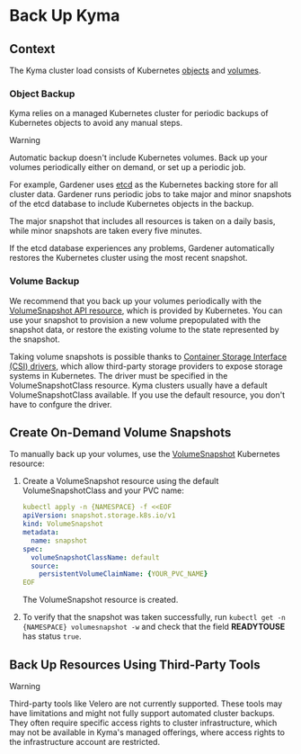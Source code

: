 # Back Up Kyma

## Context

The Kyma cluster load consists of Kubernetes [objects](https://kubernetes.io/docs/concepts/overview/working-with-objects/kubernetes-objects/) and [volumes](https://kubernetes.io/docs/concepts/storage/volumes/).

### Object Backup

Kyma relies on a managed Kubernetes cluster for periodic backups of Kubernetes objects to avoid any manual steps.

>[!WARNING]
> Automatic backup doesn't include Kubernetes volumes. Back up your volumes periodically either on demand, or set up a periodic job.

For example, Gardener uses [etcd](https://etcd.io/) as the Kubernetes backing store for all cluster data. Gardener runs periodic jobs to take major and minor snapshots of the etcd database to include Kubernetes objects in the backup.

The major snapshot that includes all resources is taken on a daily basis, while minor snapshots are taken every five minutes.

If the etcd database experiences any problems, Gardener automatically restores the Kubernetes cluster using the most recent snapshot.

### Volume Backup

We recommend that you back up your volumes periodically with the [VolumeSnapshot API resource](https://kubernetes.io/docs/concepts/storage/volume-snapshots/#volumesnapshots), which is provided by Kubernetes. You can use your snapshot to provision a new volume prepopulated with the snapshot data, or restore the existing volume to the state represented by the snapshot.

Taking volume snapshots is possible thanks to [Container Storage Interface (CSI) drivers](https://kubernetes-csi.github.io/docs/), which allow third-party storage providers to expose storage systems in Kubernetes. The driver must be specified in the VolumeSnapshotClass resource. Kyma clusters usually have a default VolumeSnapshotClass available. If you use the default resource, you don't have to confgure the driver.

## Create On-Demand Volume Snapshots

To manually back up your volumes, use the [VolumeSnapshot](https://kubernetes.io/docs/concepts/storage/volume-snapshots/) Kubernetes resource:

1. Create a VolumeSnapshot resource using the default VolumeSnapshotClass and your PVC name:
  
    ```yaml
    kubectl apply -n {NAMESPACE} -f <<EOF
    apiVersion: snapshot.storage.k8s.io/v1
    kind: VolumeSnapshot
    metadata:
      name: snapshot
    spec:
      volumeSnapshotClassName: default
      source:
        persistentVolumeClaimName: {YOUR_PVC_NAME}
    EOF
    ```

    The VolumeSnapshot resource is created.
  
2. To verify that the snapshot was taken successfully, run `kubectl get -n {NAMESPACE} volumesnapshot -w` and check that the field **READYTOUSE** has status `true`.

## Back Up Resources Using Third-Party Tools

>[!WARNING]
> Third-party tools like Velero are not currently supported. These tools may have limitations and might not fully support automated cluster backups. They often require specific access rights to cluster infrastructure, which may not be available in Kyma's managed offerings, where access rights to the infrastructure account are restricted.
